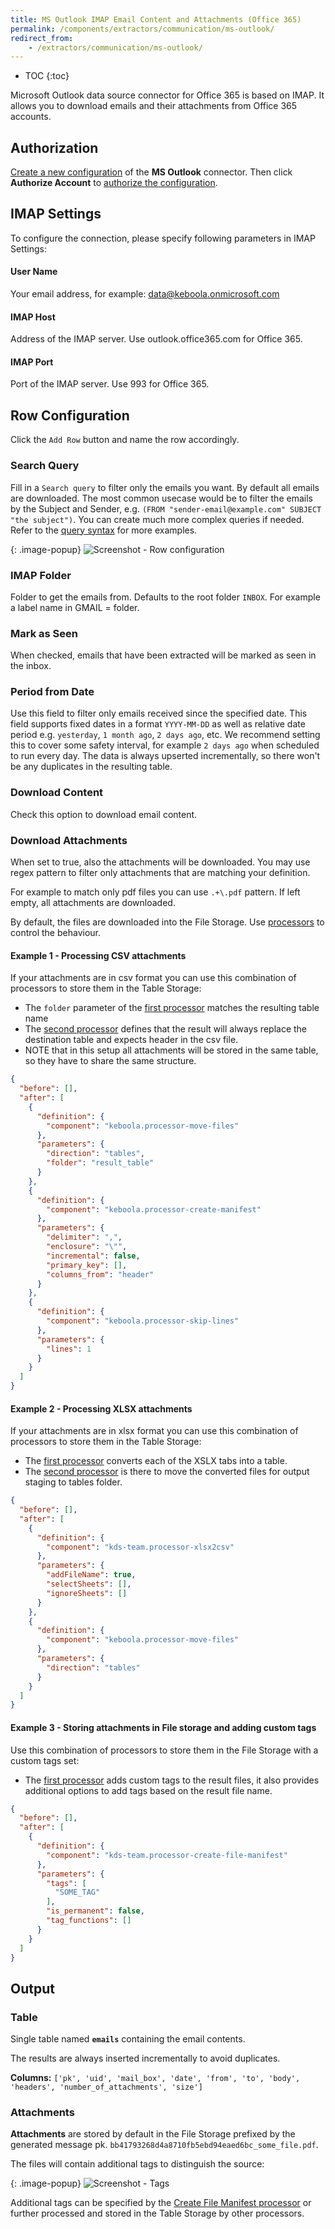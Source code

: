 ```yaml
---
title: MS Outlook IMAP Email Content and Attachments (Office 365)
permalink: /components/extractors/communication/ms-outlook/
redirect_from:
    - /extractors/communication/ms-outlook/
---
```


* TOC
{:toc}

Microsoft Outlook data source connector for Office 365 is based on IMAP. It allows you to download emails and their attachments from Office 365 accounts.

## Authorization
[Create a new configuration](/components/#creating-component-configuration) of the **MS Outlook** connector.
Then click **Authorize Account** to [authorize the configuration](/components/#authorization).

## IMAP Settings
To configure the connection, please specify following parameters in IMAP Settings:

#### User Name
Your email address, for example: data@keboola.onmicrosoft.com

#### IMAP Host
Address of the IMAP server. Use outlook.office365.com for Office 365. 

#### IMAP Port
Port of the IMAP server. Use 993 for Office 365.

## Row Configuration

Click the `Add Row` button and name the row accordingly.

### Search Query

Fill in a `Search query` to filter only the emails you want. By default all emails are downloaded. The most common usecase would be to filter the emails 
by the Subject and Sender, e.g. `(FROM "sender-email@example.com" SUBJECT "the subject")`. You can create much more complex queries if needed. 
Refer to the [query syntax](query-syntax) for more examples. 

{: .image-popup}
![Screenshot - Row configuration](/components/extractors/communication/email-imap/row.png)

### IMAP Folder

Folder to get the emails from. Defaults to the root folder `INBOX`. For example a label name in GMAIL = folder.

### Mark as Seen

When checked, emails that have been extracted will be marked as seen in the inbox.

### Period from Date

Use this field to filter only emails received since the specified date. This field supports fixed dates in a format `YYYY-MM-DD` as well as 
relative date period e.g. `yesterday`, `1 month ago`, `2 days ago`, etc. We recommend setting this to cover some safety interval, for example `2 days ago` when 
scheduled to run every day. The data is always upserted incrementally, so there won't be any duplicates in the resulting table.

### Download Content

Check this option to download email content.

### Download Attachments

When set to true, also the attachments will be downloaded. You may use regex pattern to filter only attachments that are matching your definition. 

For example to match only pdf files you can use `.+\.pdf` pattern. If left empty, all attachments are downloaded.

By default, the files are downloaded into the File Storage. Use [processors](https://components.keboola.com/components?type=processor) 
to control the behaviour.

#### Example 1 - Processing CSV attachments

If your attachments are in csv format you can use this combination of processors to store them in the Table Storage:

- The `folder` parameter of the [first processor](https://github.com/keboola/processor-move-files) matches the resulting table name
- The [second processor](https://components.keboola.com/components/keboola.processor-create-manifest) defines that the result will always replace the destination table and expects header in the csv file.
- NOTE that in this setup all attachments will be stored in the same table, so they have to share the same structure.

```json
{
  "before": [],
  "after": [
    {
      "definition": {
        "component": "keboola.processor-move-files"
      },
      "parameters": {
        "direction": "tables",
        "folder": "result_table"
      }
    },
    {
      "definition": {
        "component": "keboola.processor-create-manifest"
      },
      "parameters": {
        "delimiter": ",",
        "enclosure": "\"",
        "incremental": false,
        "primary_key": [],
        "columns_from": "header"
      }
    },
    {
      "definition": {
        "component": "keboola.processor-skip-lines"
      },
      "parameters": {
        "lines": 1
      }
    }
  ]
}
```

#### Example 2 - Processing XLSX attachments

If your attachments are in xlsx format you can use this combination of processors to store them in the Table Storage:

- The [first processor](https://components.keboola.com/components/kds-team.processor-xlsx2csv) converts each of the XSLX tabs into a table.
- The [second processor](https://github.com/keboola/processor-move-files) is there to move the converted files for output staging to tables folder.

```json
{
  "before": [],
  "after": [
    {
      "definition": {
        "component": "kds-team.processor-xlsx2csv"
      },
      "parameters": {
        "addFileName": true,
        "selectSheets": [],
        "ignoreSheets": []
      }
    },
    {
      "definition": {
        "component": "keboola.processor-move-files"
      },
      "parameters": {
        "direction": "tables"
      }
    }
  ]
}
```


#### Example 3 - Storing attachments in File storage and adding custom tags

Use this combination of processors to store them in the File Storage with a custom tags set:

- The [first processor](https://components.keboola.com/components/kds-team.processor-create-file-manifest) adds custom tags to the result files, it also provides additional options to add tags based on the result file name.

```json
{
  "before": [],
  "after": [
    {
      "definition": {
        "component": "kds-team.processor-create-file-manifest"
      },
      "parameters": {
        "tags": [
          "SOME_TAG"
        ],
        "is_permanent": false,
        "tag_functions": []
      }
    }
  ]
}
```


## Output

### Table

Single table named **`emails`** containing the email contents.

The results are always inserted incrementally to avoid duplicates.

**Columns:** `['pk', 'uid', 'mail_box', 'date', 'from', 'to', 'body', 'headers', 'number_of_attachments', 'size']`


### Attachments

**Attachments** are stored by default in the File Storage prefixed by the generated message pk. `bb41793268d4a8710fb5ebd94eaed6bc_some_file.pdf`.

The files will contain additional tags to distinguish the source:

{: .image-popup}
![Screenshot - Tags](/components/extractors/communication/email-imap/tags.png)

Additional tags can be specified by the [Create File Manifest processor](https://components.keboola.com/components/kds-team.processor-create-file-manifest) 
or further processed and stored in the Table Storage by other processors.